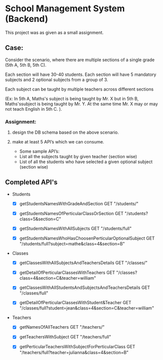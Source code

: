 # School Management System (Backend)

This project was as given as a small assignment.

## Case:

Consider the scenario, where there are multiple sections of a single grade (5th A, 5th B, 5th C). 

Each section will have 30-40 students. Each section will have 5 mandatory subjects and 2 optional subjects from a group of 3. 

Each subject can be taught by multiple teachers across different sections 

(Ex: In 5th A, Maths's subject is being taught by Mr. X but in 5th B, Maths'ssubject is being taught by 
Mr. Y. At the same time Mr. X may or may not teach English in 5th C. ). 

### Assignment:

1. design the DB schema based on the above scenario.

2. make at least 5 API’s which we can consume. 

    - Some sample API’s:
    - List all the subjects taught by given teacher (section wise)
    - List of all the students who have selected a given optional subject (section wise)

## Completed API's

- Students

    - [x] getStudentsNamesWithGradeAndSection GET "/students/"

    - [x] getStudentsNamesOfPerticularClassOrSection GET "/students?class=5&section=C"

    - [x] getStudentsNamesWithAllSubjects GET "/students/full"

    - [x] getStudentsNamesWhoHasChoosenPerticularOptionalSubject GET "/students/full?subject=mathe&class=4&section=B"

- Classes

    - [x] getClassesWithAllSubjectsAndTeachersDetails GET "/classes/"

    - [x] getDetailOfPerticularClassesWithTeachers GET "/classes?class=4&section=C&teacher=william"

    - [x] getClassesWithAllStudentsAndSubjectsAndTeachersDetails GET "/classes/full"

    - [x] getDetailOfPerticularClassesWithStudent&Teacher GET "/classes/full?student=jean&class=4&section=C&teacher=william"

- Teachers

    - [x] getNamesOfAllTeachers GET "/teachers/"

    - [x] getTeachersWithSubject GET "/teachers/full"

    - [x] getPerticularTeachersWithSubjectForPerticularClass GET "/teachers/full?teacher=julianna&class=4&section=B"
